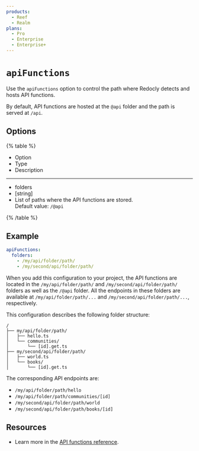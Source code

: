 ```yaml
---
products:
  - Reef
  - Realm
plans:
  - Pro
  - Enterprise
  - Enterprise+
---
```

# `apiFunctions`

Use the `apiFunctions` option to control the path where Redocly detects and hosts API functions.

By default, API functions are hosted at the `@api` folder and the path is served at `/api`.

## Options

{% table %}

- Option
- Type
- Description

---

- folders
- [string]
- List of paths where the API functions are stored.\
  Default value: `/@api`


{% /table %}


## Example

```yaml {% title="redocly.yaml" %}
apiFunctions:
  folders:
    - /my/api/folder/path/
    - /my/second/api/folder/path/
```

When you add this configuration to your project, the API functions are located in the `/my/api/folder/path/` and `/my/second/api/folder/path/` folders as well as the `/@api` folder.
All the endpoints in these folders are available at `/my/api/folder/path/...` and `/my/second/api/folder/path/...`, respectively.

This configuration describes the following folder structure:

```treeview
/
├── my/api/folder/path/
│   ├── hello.ts
│   └── communities/
│       └── [id].get.ts
├── my/second/api/folder/path/
│   ├── world.ts
│   └── books/
│       └── [id].get.ts
```

The corresponding API endpoints are:
- `/my/api/folder/path/hello`
- `/my/api/folder/path/communities/[id]`
- `/my/second/api/folder/path/world`
- `/my/second/api/folder/path/books/[id]`

## Resources

- Learn more in the [API functions reference](../customization/api-functions/api-functions-reference.md).
